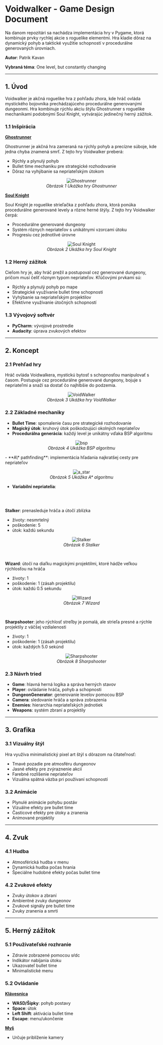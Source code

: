 # **Voidwalker - Game Design Document**

Na danom repozitári sa nachádza implementácia hry v Pygame, ktorá kombinuje prvky rychlej akcie s roguelike elementmi. Hra kladie dôraz na dynamický pohyb a taktické využitie schopností v procedurálne generovaných úrovniach.

**Autor**: Patrik Kavan

**Vybraná téma**: One level, but constantly changing

---
## **1. Úvod**
Voidwalker je akčná roguelike hra z pohľadu zhora, kde hráč ovláda mystického bojovníka prechádzajúceho procedurálne generovanými dungeonmi. Hra kombinuje rýchlu akciu štýlu Ghostrunner s roguelike mechanikami podobnými Soul Knight, vytvárajúc jedinečný herný zážitok.

### **1.1 Inšpirácia**
<ins>**Ghostrunner**</ins>

Ghostrunner je akčná hra zameraná na rýchly pohyb a precízne súboje, kde jedna chyba znamená smrť. Z tejto hry Voidwalker preberá:
- Rýchly a plynulý pohyb
- Bullet time mechaniku pre strategické rozhodovanie
- Dôraz na vyhýbanie sa nepriateľským útokom
<p align="center">
  <img src="https://github.com/KAV4N/VoidWalker/blob/76118d7bb1e989a11daccd0d86e987d268e77ae4/media/ghostrunner.jpg" alt="Ghostrunner">
  <br>
  <em>Obrázok  1 Ukážka hry Ghostrunner</em>
</p>

<ins>**Soul Knight**</ins>

Soul Knight je roguelike strieľačka z pohľadu zhora, ktorá ponúka procedurálne generované levely a rôzne herné štýly. Z tejto hry Voidwalker čerpá:
- Procedurálne generované dungeony
- Systém rôznych nepriateľov s unikátnymi vzorcami útoku
- Progresiu cez jednotlivé úrovne
<p align="center">
  <img src="https://github.com/KAV4N/VoidWalker/blob/76118d7bb1e989a11daccd0d86e987d268e77ae4/media/soulknight.jpg" alt="Soul Knight">
  <br>
  <em>Obrázok 2 Ukážka hry Soul Knight</em>
</p>


### **1.2 Herný zážitok**
Cieľom hry je, aby hráč prežil a postupoval cez generované dungeony, pričom musí čeliť rôznym typom nepriateľov. Kľúčovými prvkami sú:
- Rýchly a plynulý pohyb po mape
- Strategické využívanie bullet time schopnosti
- Vyhýbanie sa nepriateľským projektilov
- Efektívne využívanie útočných schopností

### **1.3 Vývojový softvér**
- **PyCharm**: vývojové prostredie
- **Audacity**: úprava zvukových efektov

---
## **2. Koncept**

### **2.1 Prehľad hry**
Hráč ovláda Voidwalkera, mystickú bytosť s schopnosťou manipulovať s časom. Postupuje cez procedurálne generované dungeony, bojuje s nepriateľmi a snaží sa dostať čo najhlbšie do podzemia.

<p align="center">
  <img src="https://github.com/KAV4N/VoidWalker/blob/f5c20e67b09e3db9c9e74df2408622fb7a37654e/media/gameplay_example.gif" alt="VoidWalker">
  <br>
  <em>Obrázok 3 Ukážka hry VoidWalker</em>
</p>

### **2.2 Základné mechaniky**
- **Bullet Time**: spomalenie času pre strategické rozhodovanie
- **Magický útok**: kruhový útok poškodzujúci okolných nepriateľov
- **Procedurálna generácia**: každý level je unikátny vďaka BSP algoritmu
<p align="center">
  <img src="https://github.com/KAV4N/VoidWalker/blob/20231992c69950a9167f07cfb05593edd91554de/media/basp.png" alt="bsp">
  <br>
  <em>Obrázok 4 Ukážka BSP algoritmu</em>
</p>
- **A\* pathfinding**: implementácia hľadania najkratšej cesty pre nepriateľov
<p align="center">
  <img src="https://github.com/KAV4N/VoidWalker/blob/20231992c69950a9167f07cfb05593edd91554de/media/a_star.png" alt="a_star">
  <br>
  <em>Obrázok 5 Ukážka A* algoritmu</em>
</p>

- **Variabilní nepriatelia**:
<br>
<br>

**Stalker**: prenasleduje hráča a útočí zblízka
- životy: nesmrtelný
- poškodenie: 5
- útok: každú sekundu
<p align="center">
  <img src="https://github.com/KAV4N/VoidWalker/blob/76118d7bb1e989a11daccd0d86e987d268e77ae4/media/stalker.png" alt="Stalker">
  <br>
  <em>Obrázok 6 Stalker</em>
</p>
<br>

**Wizard**: útočí na diaľku magickými projektilmi, ktoré hádže veľkou rýchlosťou na hráča
- životy: 1
- poškodenie: 1 (zásah projektilu)
- útok: každú 0.5 sekundu
<p align="center">
  <img src="https://github.com/KAV4N/VoidWalker/blob/76118d7bb1e989a11daccd0d86e987d268e77ae4/media/wizard.png" alt="Wizard">
  <br>
  <em>Obrázok 7 Wizard</em>
</p>
<br>

**Sharpshooter**: jeho rýchlosť streľby je pomalá, ale strieľa presné a rýchle projektily z väčšej vzdialenosti
- životy: 1
- poškodenie: 1 (zásah projektilu)
- útok: každých 5.0 sekúnd
<p align="center">
  <img src="https://github.com/KAV4N/VoidWalker/blob/76118d7bb1e989a11daccd0d86e987d268e77ae4/media/sharpshooter.png" alt="Sharpshooter">
  <br>
  <em>Obrázok 8 Sharpshooter</em>
</p>


### **2.3 Návrh tried**
- **Game**: hlavná herná logika a správa herných stavov
- **Player**: ovládanie hráča, pohyb a schopnosti
- **DungeonGenerator**: generovanie levelov pomocou BSP
- **Camera**: sledovanie hráča a správa zobrazenia
- **Enemies**: hierarchia nepriateľských jednotiek
- **Weapons**: systém zbraní a projektily

---
## **3. Grafika**

### **3.1 Vizuálny štýl**
Hra využíva minimalistický pixel art štýl s dôrazom na čitateľnosť:
- Tmavé pozadie pre atmosféru dungeonov
- Jasné efekty pre zvýraznenie akcií
- Farebné rozlíšenie nepriateľov
- Vizuálna spätná väzba pri používaní schopností

### **3.2 Animácie**
- Plynulé animácie pohybu postáv
- Vizuálne efekty pre bullet time
- Časticové efekty pre útoky a zranenia
- Animované projektily

---
## **4. Zvuk**

### **4.1 Hudba**
- Atmosférická hudba v menu
- Dynamická hudba počas hrania
- Špeciálne hudobné efekty počas bullet time

### **4.2 Zvukové efekty**
- Zvuky útokov a zbraní
- Ambientné zvuky dungeonov
- Zvukové signály pre bullet time
- Zvuky zranenia a smrti

---
## **5. Herný zážitok**

### **5.1 Používateľské rozhranie**
- Zdravie zobrazené pomocou sŕdc
- Indikátor nabíjania útoku
- Ukazovateľ bullet time
- Minimalistické menu

### **5.2 Ovládanie**
<ins>**Klávesnica**</ins>
- **WASD/Šípky**: pohyb postavy
- **Space**: útok
- **Left Shift**: aktivácia bullet time
- **Escape**: menu/ukončenie

<ins>**Myš**</ins>
- Určuje priblíženie kamery